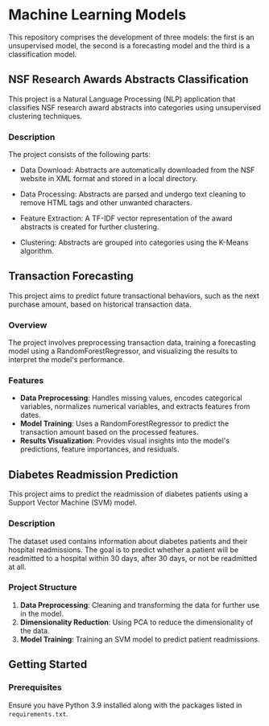 # Machine Learning Models

This repository comprises the development of three models: the first is an unsupervised model, the second is a forecasting model and the third is a classification model.

## NSF Research Awards Abstracts Classification

This project is a Natural Language Processing (NLP) application that classifies NSF research award abstracts into categories using unsupervised clustering techniques.

### Description

The project consists of the following parts:

- Data Download: Abstracts are automatically downloaded from the NSF website in XML format and stored in a local directory.

- Data Processing: Abstracts are parsed and undergo text cleaning to remove HTML tags and other unwanted characters.

- Feature Extraction: A TF-IDF vector representation of the award abstracts is created for further clustering.

- Clustering: Abstracts are grouped into categories using the K-Means algorithm.

## Transaction Forecasting

This project aims to predict future transactional behaviors, such as the next purchase amount, based on historical transaction data.

### Overview

The project involves preprocessing transaction data, training a forecasting model using a RandomForestRegressor, and visualizing the results to interpret the model's performance.

### Features

- **Data Preprocessing**: Handles missing values, encodes categorical variables, normalizes numerical variables, and extracts features from dates.
- **Model Training**: Uses a RandomForestRegressor to predict the transaction amount based on the processed features.
- **Results Visualization**: Provides visual insights into the model's predictions, feature importances, and residuals.

## Diabetes Readmission Prediction

This project aims to predict the readmission of diabetes patients using a Support Vector Machine (SVM) model.

### Description

The dataset used contains information about diabetes patients and their hospital readmissions. The goal is to predict whether a patient will be readmitted to a hospital within 30 days, after 30 days, or not be readmitted at all.

### Project Structure

1. **Data Preprocessing**: Cleaning and transforming the data for further use in the model.
2. **Dimensionality Reduction**: Using PCA to reduce the dimensionality of the data.
3. **Model Training**: Training an SVM model to predict patient readmissions.

## Getting Started

### Prerequisites

Ensure you have Python 3.9 installed along with the packages listed in `requirements.txt`.
